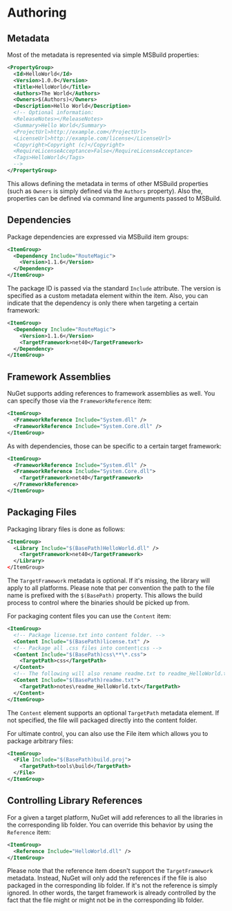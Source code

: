 # Authoring

## Metadata

Most of the metadata is represented via simple MSBuild properties:

```xml
<PropertyGroup>
  <Id>HelloWorld</Id>
  <Version>1.0.0</Version>
  <Title>HelloWorld</Title>
  <Authors>The World</Authors>
  <Owners>$(Authors)</Owners>
  <Description>Hello World</Description>
  <!-- Optional information:
  <ReleaseNotes></ReleaseNotes>
  <Summary>Hello World</Summary>
  <ProjectUrl>http://example.com</ProjectUrl>
  <LicenseUrl>http://example.com/license</LicenseUrl>
  <Copyright>Copyright (c)</Copyright>
  <RequireLicenseAcceptance>False</RequireLicenseAcceptance>
  <Tags>HelloWorld</Tags>
  -->
</PropertyGroup>
```

This allows defining the metadata in terms of other MSBuild properties (such as
`Owners` is simply defined via the `Authors` property). Also the, properties
can be defined via command line arguments passed to MSBuild.

## Dependencies

Package dependencies are expressed via MSBuild item groups:

```xml
<ItemGroup>
  <Dependency Include="RouteMagic">
    <Version>1.1.6</Version>
  </Dependency>
</ItemGroup>
```

The package ID is passed via the standard `Include` attribute. The version is
specified as a custom metadata element within the item. Also, you can indicate
that the dependency is only there when targeting a certain framework:

```xml
<ItemGroup>
  <Dependency Include="RouteMagic">
    <Version>1.1.6</Version>
    <TargetFramework>net40</TargetFramework>
  </Dependency>
</ItemGroup>
```

## Framework Assemblies

NuGet supports adding references to framework assemblies as well. You can
specify those via the `FrameworkReference` item:

```xml
<ItemGroup>
  <FrameworkReference Include="System.dll" />
  <FrameworkReference Include="System.Core.dll" />
</ItemGroup>
```

As with dependencies, those can be specific to a certain target framework:

```xml
<ItemGroup>
  <FrameworkReference Include="System.dll" />
  <FrameworkReference Include="System.Core.dll">
    <TargetFramework>net40</TargetFramework>
  </FrameworkReference>
</ItemGroup>
```

## Packaging Files

Packaging library files is done as follows:

```xml
<ItemGroup>
  <Library Include="$(BasePath)HelloWorld.dll" />
    <TargetFramework>net40</TargetFramework>
  </Library>
</ItemGroup>
```

The `TargetFramework` metadata is optional. If it's missing, the library will
apply to all platforms. Please note that per convention the path to the file
name is prefixed with the `$(BasePath)` property. This allows the build process
to control where the binaries should be picked up from.

For packaging content files you can use the `Content` item:

```xml
<ItemGroup>
  <!-- Package license.txt into content folder. -->
  <Content Include="$(BasePath)license.txt" />
  <!-- Package all .css files into content\css -->
  <Content Include="$(BasePath)css\**\*.css">
    <TargetPath>css</TargetPath>
  </Content>
  <!-- The following will also rename readme.txt to readme_HelloWorld.txt -->
  <Content Include="$(BasePath)readme.txt">
    <TargetPath>notes\readme_HelloWorld.txt</TargetPath>
  </Content>
</ItemGroup>
```

The `Content` element supports an optional `TargetPath` metadata element. If not
specified, the file will packaged directly into the content folder.

For ultimate control, you can also use the File item which allows you to package
arbitrary files:

```xml
<ItemGroup>
  <File Include="$(BasePath)build.proj">
    <TargetPath>tools\build</TargetPath>
  </File>
</ItemGroup>
```

## Controlling Library References

For a given a target platform, NuGet will add references to all the libraries in
the corresponding lib folder. You can override this behavior by using the
`Reference` item:

```xml
<ItemGroup>
  <Reference Include="HelloWorld.dll" />
</ItemGroup>
```

Please note that the reference item doesn't support the `TargetFramework`
metadata. Instead, NuGet will only add the references if the file is also
packaged in the corresponding lib folder. If it's not the reference is simply
ignored. In other words, the target framework is already controlled by the fact
that the file might or might not be in the corresponding lib folder.

